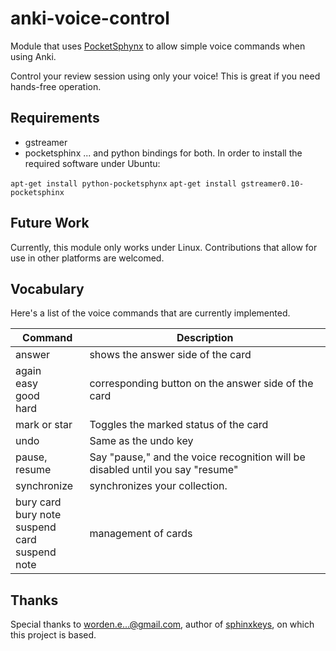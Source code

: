 # anki-voice-control #
Module that uses [PocketSphynx](http://sourceforge.net/projects/cmusphinx/) to
allow simple voice commands when using Anki.

Control your review session using only your voice! This is great if you need
hands-free operation.

## Requirements ##

* gstreamer 
* pocketsphinx
... and python bindings for both.
In order to install the required software under Ubuntu:

`apt-get install python-pocketsphynx`
`apt-get install gstreamer0.10-pocketsphinx`

## Future Work ##
Currently, this module only works under Linux. Contributions
that allow for use in other platforms are welcomed.

## Vocabulary ##
Here's a list of the voice commands that are currently implemented.

Command | Description
--------|-------------
answer | shows the answer side of the card
again<br>easy<br>good<br>hard | corresponding button on the answer side of the card
mark or star | Toggles the marked status of the card
undo | Same as the undo key
pause, resume | Say "pause," and the voice recognition will be disabled until you say "resume"
synchronize | synchronizes your collection.
bury card<br>bury note<br>suspend card<br>suspend note | management of cards

## Thanks ##
Special thanks to  worden.e...@gmail.com, author of
[sphinxkeys](https://code.google.com/p/sphinxkeys/), on which this project is
based.

